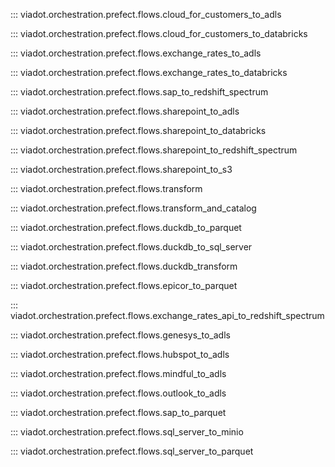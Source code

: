 ::: viadot.orchestration.prefect.flows.cloud_for_customers_to_adls

::: viadot.orchestration.prefect.flows.cloud_for_customers_to_databricks

::: viadot.orchestration.prefect.flows.exchange_rates_to_adls

::: viadot.orchestration.prefect.flows.exchange_rates_to_databricks

::: viadot.orchestration.prefect.flows.sap_to_redshift_spectrum

::: viadot.orchestration.prefect.flows.sharepoint_to_adls

::: viadot.orchestration.prefect.flows.sharepoint_to_databricks

::: viadot.orchestration.prefect.flows.sharepoint_to_redshift_spectrum

::: viadot.orchestration.prefect.flows.sharepoint_to_s3

::: viadot.orchestration.prefect.flows.transform

::: viadot.orchestration.prefect.flows.transform_and_catalog

::: viadot.orchestration.prefect.flows.duckdb_to_parquet

::: viadot.orchestration.prefect.flows.duckdb_to_sql_server

::: viadot.orchestration.prefect.flows.duckdb_transform

::: viadot.orchestration.prefect.flows.epicor_to_parquet

::: viadot.orchestration.prefect.flows.exchange_rates_api_to_redshift_spectrum

::: viadot.orchestration.prefect.flows.genesys_to_adls

::: viadot.orchestration.prefect.flows.hubspot_to_adls

::: viadot.orchestration.prefect.flows.mindful_to_adls

::: viadot.orchestration.prefect.flows.outlook_to_adls

::: viadot.orchestration.prefect.flows.sap_to_parquet

::: viadot.orchestration.prefect.flows.sql_server_to_minio

::: viadot.orchestration.prefect.flows.sql_server_to_parquet
